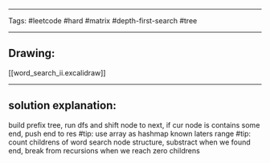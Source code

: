 

----

Tags: #leetcode #hard #matrix #depth-first-search #tree

----

## Drawing:
[[word_search_ii.excalidraw]]

----


## solution explanation:
build prefix tree, run dfs and shift node to next, if cur node is contains some end, push end to res 
#tip: use array as hashmap known laters range
#tip: count childrens of word search node structure, substract when we found end, break from recursions when we reach zero childrens

